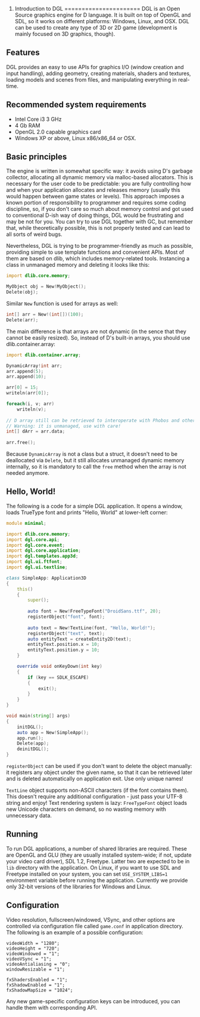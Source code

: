1. Introduction to DGL
======================
DGL is an Open Source graphics engine for D language. It is built on top of OpenGL and SDL, so it works on different platforms: Windows, Linux, and OSX. DGL can be used to create any type of 3D or 2D game (development is mainly focused on 3D graphics, though).

Features
--------
DGL provides an easy to use APIs for graphics I/O (window creation and input handling), adding geometry, creating materials, shaders and textures, loading models and scenes from files, and manipulating everything in real-time.

Recommended system requirements
-------------------------------
* Intel Core i3 3 GHz
* 4 Gb RAM
* OpenGL 2.0 capable graphics card
* Windows XP or above, Linux x86/x86_64 or OSX.

Basic principles
----------------
The engine is written in somewhat specific way: it avoids using D's garbage collector, allocating all dynamic memory via malloc-based allocators. This is necessary for the user code to be predictable: you are fully controlling how and when your application allocates and releases memory (usually this would happen between game states or levels). This approach imposes a known portion of responsibility to programmer and requires some coding discipline, so, if you don't care so much about memory control and got used to conventional D-ish way of doing things, DGL would be frustrating and may be not for you. You can try to use DGL together with GC, but remember that, while theoretically possible, this is not properly tested and can lead to all sorts of weird bugs.

Nevertheless, DGL is trying to be programmer-friendly as much as possible, providing simple to use template functions and convenient APIs. Most of them are based on dlib, which includes memory-related tools. Instancing a class in unmanaged memory and deleting it looks like this:

```d
import dlib.core.memory;

MyObject obj = New!MyObject();
Delete(obj);
```

Similar `New` function is used for arrays as well:

```d
int[] arr = New!(int[])(100);
Delete(arr);
```

The main difference is that arrays are not dynamic (in the sence that they cannot be easily resized). So, instead of D's built-in arrays, you should use dlib.container.array:

```d
import dlib.container.array;

DynamicArray!int arr;
arr.append(5);
arr.append(10);

arr[0] = 15;
writeln(arr[0]);

foreach(i, v; arr)
    writeln(v);
    
// D array still can be retrieved to interoperate with Phobos and other foreign code.
// Warning: it is unmanaged, use with care!
int[] dArr = arr.data;
    
arr.free();
```

Because `DynamicArray` is not a class but a struct, it doesn't need to be deallocated via `Delete`, but it still allocates unmanaged dynamic memory internally, so it is mandatory to call the `free` method when the array is not needed anymore.

Hello, World!
-------------
The following is a code for a simple DGL application. It opens a window, loads TrueType font and prints "Hello, World" at lower-left corner:

```d
module minimal;

import dlib.core.memory;
import dgl.core.api;
import dgl.core.event;
import dgl.core.application;
import dgl.templates.app3d;
import dgl.ui.ftfont;
import dgl.ui.textline;

class SimpleApp: Application3D
{
    this()
    {
        super();
        
        auto font = New!FreeTypeFont("DroidSans.ttf", 20);
        registerObject("font", font);
        
        auto text = New!TextLine(font, "Hello, World!");
        registerObject("text", text);
        auto entityText = createEntity2D(text);
        entityText.position.x = 10;
        entityText.position.y = 10;
    }

    override void onKeyDown(int key)
    {
        if (key == SDLK_ESCAPE)
        {
            exit();
        }
    }
}

void main(string[] args)
{
    initDGL();
    auto app = New!SimpleApp();
    app.run();
    Delete(app);
    deinitDGL();
}
```

`registerObject` can be used if you don't want to delete the object manually: it registers any object under the given name, so that it can be retrieved later and is deleted automatically on application exit. Use only unique names!

`TextLine` object supports non-ASCII characters (if the font contains them). This doesn't require any additional configuration - just pass your UTF-8 string and enjoy! Text rendering system is lazy: `FreeTypeFont` object loads new Unicode characters on demand, so no wasting memory with unnecessary data.

Running
-------
To run DGL applications, a number of shared libraries are required. These are OpenGL and GLU (they are usually installed system-wide; if not, update your video card driver), SDL 1.2, Freetype. Latter two are expected to be in `lib` directory with the application. On Linux, if you want to use SDL and Freetype installed on your system, you can set `USE_SYSTEM_LIBS=1` environment variable before running the application. Currently we provide only 32-bit versions of the libraries for Windows and Linux.

Configuration
-------------
Video resolution, fullscreen/windowed, VSync, and other options are controlled via configuration file called `game.conf` in application directory. The following is an example of a possible configuration:

    videoWidth = "1280";
    videoHeight = "720";
    videoWindowed = "1";
    videoVSync = "1";
    videoAntialiasing = "0";
    windowResizable = "1";

    fxShadersEnabled = "1";
    fxShadowEnabled = "1";
    fxShadowMapSize = "1024";
 
Any new game-specific configuration keys can be introduced, you can handle them with corresponding API.
